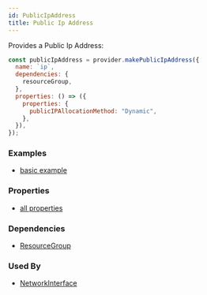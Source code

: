 ```yaml
---
id: PublicIpAddress
title: Public Ip Address
---
```


Provides a Public Ip Address:

```js
const publicIpAddress = provider.makePublicIpAddress({
  name: `ip`,
  dependencies: {
    resourceGroup,
  },
  properties: () => ({
    properties: {
      publicIPAllocationMethod: "Dynamic",
    },
  }),
});
```

### Examples

- [basic example](https://github.com/grucloud/grucloud/blob/main/examples/azure/vm/iac.js#L58)

### Properties

- [all properties](https://docs.microsoft.com/en-us/rest/api/virtualnetwork/publicipaddresses/createorupdate#request-body)

### Dependencies

- [ResourceGroup](../Resources/ResourceGroup.md)

### Used By

- [NetworkInterface](./NetworkInterface.md)
